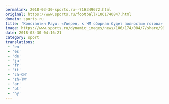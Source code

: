 ```yaml
---
permalink: 2018-03-30-sports.ru--718349672.html
original: https://www.sports.ru/football/1061740847.html
domain: sports.ru
title: 'Константин Рауш: «Уверен, к ЧМ сборная будет полностью готова»'
image: https://www.sports.ru/dynamic_images/news/106/174/084/7/share/9932b1.png
date: 2018-03-30 04:16:21
category: sport
translations: 
 - 'en'
 - 'es'
 - 'de'
 - 'ja'
 - 'fr'
 - 'it'
 - 'zh-CN'
 - 'zh-TW'
 - 'ar'
 - 'pt'
 - 'hy'
---
```


